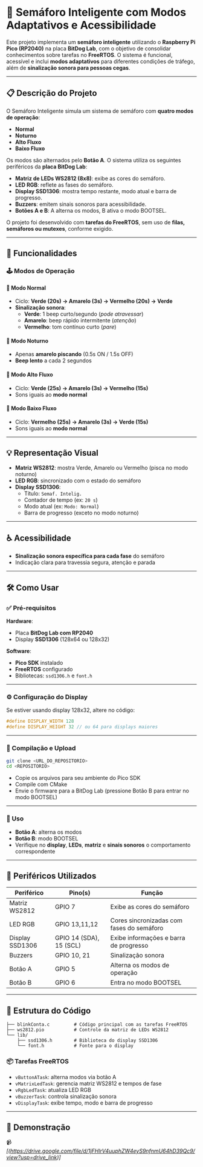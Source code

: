 # 🚦 Semáforo Inteligente com Modos Adaptativos e Acessibilidade

Este projeto implementa um **semáforo inteligente** utilizando o **Raspberry Pi Pico (RP2040)** na placa **BitDog Lab**, com o objetivo de consolidar conhecimentos sobre tarefas no **FreeRTOS**. O sistema é funcional, acessível e inclui **modos adaptativos** para diferentes condições de tráfego, além de **sinalização sonora para pessoas cegas**.

---

## 📋 Descrição do Projeto

O Semáforo Inteligente simula um sistema de semáforo com **quatro modos de operação**:

- **Normal**
- **Noturno**
- **Alto Fluxo**
- **Baixo Fluxo**

Os modos são alternados pelo **Botão A**. O sistema utiliza os seguintes periféricos da **placa BitDog Lab**:

- **Matriz de LEDs WS2812 (8x8)**: exibe as cores do semáforo.
- **LED RGB**: reflete as fases do semáforo.
- **Display SSD1306**: mostra tempo restante, modo atual e barra de progresso.
- **Buzzers**: emitem sinais sonoros para acessibilidade.
- **Botões A e B**: A alterna os modos, B ativa o modo BOOTSEL.

O projeto foi desenvolvido com **tarefas do FreeRTOS**, sem uso de **filas, semáforos ou mutexes**, conforme exigido.

---

## 🚀 Funcionalidades

### 🕹️ Modos de Operação

#### 🔹 Modo Normal
- Ciclo: **Verde (20s) → Amarelo (3s) → Vermelho (20s) → Verde**
- **Sinalização sonora**:
  - **Verde**: 1 beep curto/segundo (*pode atravessar*)
  - **Amarelo**: beep rápido intermitente (*atenção*)
  - **Vermelho**: tom contínuo curto (*pare*)

#### 🔸 Modo Noturno
- Apenas **amarelo piscando** (0.5s ON / 1.5s OFF)
- **Beep lento** a cada 2 segundos

#### 🔶 Modo Alto Fluxo
- Ciclo: **Verde (25s) → Amarelo (3s) → Vermelho (15s)**
- Sons iguais ao **modo normal**

#### 🔽 Modo Baixo Fluxo
- Ciclo: **Vermelho (25s) → Amarelo (3s) → Verde (15s)**
- Sons iguais ao **modo normal**

---

## 💡 Representação Visual

- **Matriz WS2812**: mostra Verde, Amarelo ou Vermelho (pisca no modo noturno)
- **LED RGB**: sincronizado com o estado do semáforo
- **Display SSD1306**:
  - Título: `Semaf. Intelig.`
  - Contador de tempo (ex: `20 s`)
  - Modo atual (ex: `Modo: Normal`)
  - Barra de progresso (exceto no modo noturno)

---

## ♿ Acessibilidade

- **Sinalização sonora específica para cada fase** do semáforo
- Indicação clara para travessia segura, atenção e parada

---

## 🛠️ Como Usar

### ✅ Pré-requisitos

**Hardware**:
- Placa **BitDog Lab com RP2040**
- Display **SSD1306** (128x64 ou 128x32)

**Software**:
- **Pico SDK** instalado
- **FreeRTOS** configurado
- Bibliotecas: `ssd1306.h` e `font.h`

---

### ⚙️ Configuração do Display

Se estiver usando display 128x32, altere no código:

```c
#define DISPLAY_WIDTH 128
#define DISPLAY_HEIGHT 32 // ou 64 para displays maiores
```

---

### 🔧 Compilação e Upload

```bash
git clone <URL_DO_REPOSITORIO>
cd <REPOSITORIO>
```

- Copie os arquivos para seu ambiente do Pico SDK
- Compile com CMake
- Envie o firmware para a BitDog Lab (pressione Botão B para entrar no modo BOOTSEL)

---

### 🧪 Uso

- **Botão A**: alterna os modos
- **Botão B**: modo BOOTSEL
- Verifique no **display**, **LEDs**, **matriz** e **sinais sonoros** o comportamento correspondente

---

## 🔌 Periféricos Utilizados

| Periférico          | Pino(s)        | Função                                     |
|---------------------|----------------|--------------------------------------------|
| Matriz WS2812       | GPIO 7         | Exibe as cores do semáforo                 |
| LED RGB             | GPIO 13,11,12  | Cores sincronizadas com fases do semáforo  |
| Display SSD1306     | GPIO 14 (SDA), 15 (SCL) | Exibe informações e barra de progresso |
| Buzzers             | GPIO 10, 21    | Sinalização sonora                         |
| Botão A             | GPIO 5         | Alterna os modos de operação               |
| Botão B             | GPIO 6         | Entra no modo BOOTSEL                      |

---

## 📂 Estrutura do Código

```
├── blinkConta.c         # Código principal com as tarefas FreeRTOS
├── ws2812.pio           # Controle da matriz de LEDs WS2812
└── lib/
    ├── ssd1306.h        # Biblioteca do display SSD1306
    └── font.h           # Fonte para o display
```

### 📦 Tarefas FreeRTOS

- `vButtonATask`: alterna modos via botão A
- `vMatrixLedTask`: gerencia matriz WS2812 e tempos de fase
- `vRgbLedTask`: atualiza LED RGB
- `vBuzzerTask`: controla sinalização sonora
- `vDisplayTask`: exibe tempo, modo e barra de progresso

---

## 📸 Demonstração

📹 *[(https://drive.google.com/file/d/1jFHlrV4uuphZW4eyS9nfnmU64hD39Qc9/view?usp=drive_link)]*

